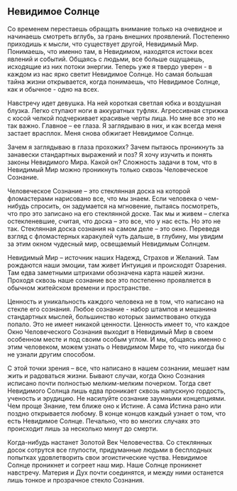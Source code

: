 ﻿## Невидимое Солнце

Со временем перестаешь обращать внимание только на очевидное и начинаешь смотреть вглубь, за грань внешних проявлений. Постепенно приходишь к мысли, что существует другой, Невидимый Мир. Понимаешь, что именно там, в Невидимом, находятся истоки всех явлений и событий. Общаясь с людьми, все больше ощущаешь, исходящие из них потоки энергии. Теперь уже я твердо уверен - в каждом из нас ярко светит Невидимое Солнце. Но самая большая тайна жизни открывается, когда понимаешь, что Невидимое Солнце, как и обычное - одно на всех.

Навстречу идет девушка. На ней короткая светлая юбка и воздушная блузка. Легко ступают ноги в аккуратных туфлях. Агрессивная стрижка с косой челкой подчеркивает красивые черты лица. Но мне все это не так важно. Главное – ее глаза. Я заглядываю в них, и как всегда меня застает врасплох. Меня снова обжигает Невидимое Солнце.

Зачем я заглядываю в глаза прохожих? Зачем пытаюсь проникнуть за занавески стандартных выражений и поз?  Я хочу изучить и понять законы Невидимого Мира. Какой он? Сложность задачи в том, что в Невидимый Мир можно проникнуть только сквозь Человеческое Сознание.

Человеческое Сознание – это стеклянная доска на которой фломастерами нарисовано все, что мы знаем. Если человека о чем-нибудь спросить, он задумается на мгновение, пытаясь посмотреть, что про это записано на его стеклянной доске. Так мы и живем – слегка остекленевшие, считая, что доска – это все, что у нас есть. Но это не так. Стеклянная доска сознания на самом деле – это окно. Переведя взгляд с фломастерных каракулей чуть дальше, в глубину, мы увидим за этим окном чудесный мир, освещаемый Невидимым Солнцем.

Невидимый Мир – источник наших Надежд, Страхов и Желаний. Там рождаются наши эмоции, там живет Интуиция и происходят Озарения. Там едва заметными штрихами обозначена карта нашей жизни. Проходя сквозь наше сознание все это постепенно проявляется в обычном житейском времени и пространстве.

Ценность и уникальность каждого человека не в том, что написано на стекле его сознания. Любое  сознание  - набор штампов и мешанина стандартных мыслей, большинство которых заимствовано откуда попало.  Это не имеет никакой ценности. Ценность имеет то, что каждое Окно Человеческого Сознания выходит в Невидимый Мир в своем особенном месте и под своим особым углом. И мы, общаясь именно с этим человеком, можем узнать о Невидимом Мире то, что никогда бы не узнали другим способом.

С этой точки зрения – все, что написано в нашем сознании, мешает нам жить и радоваться жизни. Бывают случаи, когда Окно Сознания исписано почти полностью мелким-мелким почерком. Тогда свет Невидимого Солнца лишь едва проникает сквозь напускную гордость, ученость и эрудицию. Не насилуйте сознание заумными концепциями. Чем проще Знание, тем ближе оно к Истине. А сама Истина рано или поздно открывается любому. В конце концов каждый узнает о том, что есть Невидимое Солнце. Печально, что во многих случаях это происходит лишь за несколько минут до смерти.

Когда-нибудь настанет Золотой Век Человечества. Со стеклянных досок сотрутся все глупости,  придуманные людьми в бесплодных попытках удовлетворить свои эгоистические чуства. Невидимое Солнце проникнет и согреет наш мир. Наше Солнце проникнет навстречу. Материя и Дух почти соединятся, и между ними останется лишь тонкое и прозрачное стекло Сознания.


